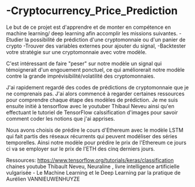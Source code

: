 # -Cryptocurrency_Price_Prediction

Le but de ce projet est d'apprendre et de monter en compétence en machine learning/ deep learning afin accomplir les missions suivantes.
-Etudier la possibilité de prédiction d'une cryptomonnaie ou d'un panier de crypto
-Trouver des variables externes pour ajouter du signal,
-Backtester votre stratégie sur une cryptomonnaie avec votre modèle.

C'est intéressant de faire "peser" sur notre modèle un signal qui témoignerait d'un engouement ponctuel, ce qui améliorerait notre modèle contre la grande imprévisibilité/volatilité des cryptomonnaies.

J'ai rapidement regardé des codes de prédictions de cryptomonnaie que je ne comprenais pas. J'ai alors commencé à regarder certaines ressources pour comprendre chaque étape des modèles de prédiction. Je me suis ensuite initié à tensorflow avec le youtuber Thibaul Neveu ainsi qu'en effectuant le tutoriel de TensorFlow calssification d'images pour savoir comment coder les notions que j'ai apprises.

Nous avons choisis de prédire le cours d'Ethereum avec le modèle LSTM qui fait partis des réseaux récurrents qui peuvent modéliser des séries temporelles. Ainsi notre modèle pour prédire le prix de l'Ethereum ce jours ci va se employer sur le prix de l'ETH des cinq derniers jours.



Ressources: https://www.tensorflow.org/tutorials/keras/classification chaines youtube Thibault Neveu, Neuraline ,
            livre intelligence artificielle vulgarisée - Le Machine Learning et le Deep Learning par la pratique de Aurélien VANNIEUWENHUYZE
            
            
